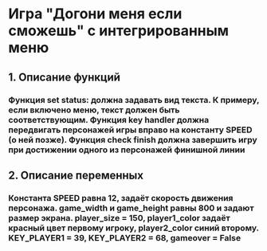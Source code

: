 # Игра "Догони меня если сможешь" с интегрированным меню
## 1. Описание функций
### Функция set status: должна задавать вид текста. К примеру, если включено меню, текст должен быть соответствующим. Функция key handler должна передвигать персонажей игры вправо на константу SPEED (о ней позже). Функция check finish должна завершить игру при достижении одного из персонажей финишной линии
## 2. Описание переменных
### Константа SPEED равна 12, задаёт скорость движения персонажа. game_width и game_height равны 800 и задают размер экрана. player_size = 150, player1_color задаёт красный цвет первому игроку, player2_color синий второму. KEY_PLAYER1 = 39, KEY_PLAYER2 = 68, gameover = False